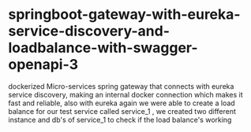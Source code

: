 # springboot-gateway-with-eureka-service-discovery-and-loadbalance-with-swagger-openapi-3
dockerized Micro-services spring gateway that connects with eureka service discovery, making an internal docker connection  which makes it fast and reliable, also with eureka again we were able to create a load balance for our test service called service_1 , we created two different instance and db's of service_1 to check if the load balance's working
